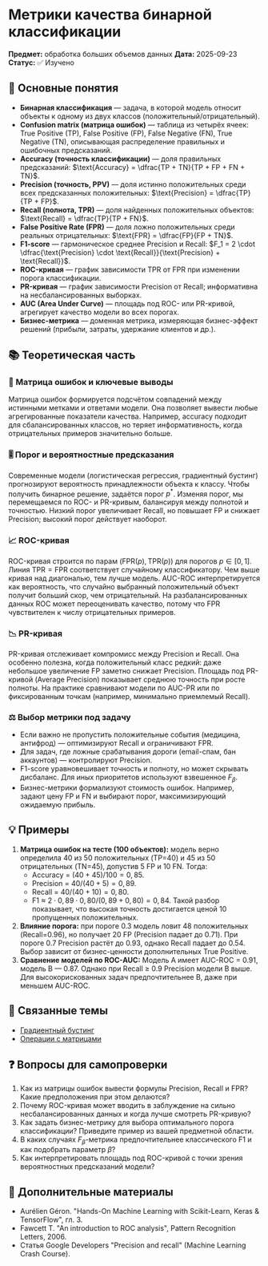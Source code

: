 # Метрики качества бинарной классификации

**Предмет:** обработка больших объемов данных
**Дата:** 2025-09-23
**Статус:** ✅ Изучено

## 🎯 Основные понятия
- **Бинарная классификация** — задача, в которой модель относит объекты к одному из двух классов (положительный/отрицательный).
- **Confusion matrix (матрица ошибок)** — таблица из четырёх ячеек: True Positive (TP), False Positive (FP), False Negative (FN), True Negative (TN), описывающая распределение правильных и ошибочных предсказаний.
- **Accuracy (точность классификации)** — доля правильных предсказаний: $\text{Accuracy} = \dfrac{TP + TN}{TP + FP + FN + TN}$.
- **Precision (точность, PPV)** — доля истинно положительных среди всех предсказанных положительных: $\text{Precision} = \dfrac{TP}{TP + FP}$.
- **Recall (полнота, TPR)** — доля найденных положительных объектов: $\text{Recall} = \dfrac{TP}{TP + FN}$.
- **False Positive Rate (FPR)** — доля ложно положительных среди реальных отрицательных: $\text{FPR} = \dfrac{FP}{FP + TN}$.
- **F1-score** — гармоническое среднее Precision и Recall: $F_1 = 2 \cdot \dfrac{\text{Precision} \cdot \text{Recall}}{\text{Precision} + \text{Recall}}$.
- **ROC-кривая** — график зависимости TPR от FPR при изменении порога классификации.
- **PR-кривая** — график зависимости Precision от Recall; информативна на несбалансированных выборках.
- **AUC (Area Under Curve)** — площадь под ROC- или PR-кривой, агрегирует качество модели во всех порогах.
- **Бизнес-метрика** — доменная метрика, измеряющая бизнес-эффект решений (прибыли, затраты, удержание клиентов и др.).

## 📚 Теоретическая часть
### 🔢 Матрица ошибок и ключевые выводы
Матрица ошибок формируется подсчётом совпадений между истинными метками и ответами модели. Она позволяет вывести любые агрегированные показатели качества. Например, accuracy подходит для сбалансированных классов, но теряет информативность, когда отрицательных примеров значительно больше.

### 🎚️ Порог и вероятностные предсказания
Современные модели (логистическая регрессия, градиентный бустинг) прогнозируют вероятность принадлежности объекта к классу. Чтобы получить бинарное решение, задаётся порог $p^*$. Изменяя порог, мы перемещаемся по ROC- и PR-кривым, балансируя между полнотой и точностью. Низкий порог увеличивает Recall, но повышает FP и снижает Precision; высокий порог действует наоборот.

### 📈 ROC-кривая
ROC-кривая строится по парам $(\text{FPR}(p), \text{TPR}(p))$ для порогов $p \in [0, 1]$. Линия $\text{TPR} = \text{FPR}$ соответствует случайному классификатору. Чем выше кривая над диагональю, тем лучше модель. AUC-ROC интерпретируется как вероятность, что случайно выбранный положительный объект получит больший скор, чем отрицательный. На разбалансированных данных ROC может переоценивать качество, потому что FPR чувствителен к числу отрицательных примеров.

### 📉 PR-кривая
PR-кривая отслеживает компромисс между Precision и Recall. Она особенно полезна, когда положительный класс редкий: даже небольшое увеличение FP заметно снижает Precision. Площадь под PR-кривой (Average Precision) показывает среднюю точность при росте полноты. На практике сравнивают модели по AUC-PR или по фиксированным точкам (например, минимально приемлемый Recall).

### ⚖️ Выбор метрики под задачу
- Если важно не пропустить положительные события (медицина, антифрод) — оптимизируют Recall и ограничивают FPR.
- Для задач, где ложные срабатывания дороги (email-спам, бан аккаунтов) — контролируют Precision.
- F1-score уравновешивает точность и полноту, но может скрывать дисбаланс. Для иных приоритетов используют взвешенное $F_{\beta}$.
- Бизнес-метрики формализуют стоимость ошибок. Например, задают цену FP и FN и выбирают порог, максимизирующий ожидаемую прибыль.

## 💡 Примеры
1. **Матрица ошибок на тесте (100 объектов):** модель верно определила 40 из 50 положительных (TP=40) и 45 из 50 отрицательных (TN=45), допустив 5 FP и 10 FN. Тогда:
   - Accuracy = $(40 + 45)/100 = 0{,}85$.
   - Precision = $40/(40 + 5) = 0{,}89$.
   - Recall = $40/(40 + 10) = 0{,}80$.
   - F1 ≈ $2 \cdot 0{,}89 \cdot 0{,}80 / (0{,}89 + 0{,}80) = 0{,}84$.
   Такой разбор показывает, что высокая точность достигается ценой 10 пропущенных положительных.
2. **Влияние порога:** при пороге 0.3 модель ловит 48 положительных (Recall=0.96), но получает 20 FP (Precision падает до 0.71). При пороге 0.7 Precision растёт до 0.93, однако Recall падает до 0.54. Выбор зависит от бизнес-ценности дополнительных True Positive.
3. **Сравнение моделей по ROC-AUC:** Модель A имеет AUC-ROC = 0.91, модель B — 0.87. Однако при Recall ≥ 0.9 Precision модели B выше. Для высокорискованных задач предпочтительнее B, даже при меньшем AUC-ROC.

## 🔗 Связанные темы
- [Градиентный бустинг](./2025-10-14_градиентный-бустинг.md)
- [Операции с матрицами](../math/2025-09-26_matrices-operations.md)

## ❓ Вопросы для самопроверки
1. Как из матрицы ошибок вывести формулы Precision, Recall и FPR? Какие предположения при этом делаются?
2. Почему ROC-кривая может вводить в заблуждение на сильно несбалансированных данных и когда лучше смотреть PR-кривую?
3. Как задать бизнес-метрику для выбора оптимального порога классификации? Приведите пример из вашей предметной области.
4. В каких случаях $F_{\beta}$-метрика предпочтительнее классического F1 и как подобрать параметр $\beta$?
5. Как интерпретировать площадь под ROC-кривой с точки зрения вероятностных предсказаний модели?

## 📖 Дополнительные материалы
- Aurélien Géron. "Hands-On Machine Learning with Scikit-Learn, Keras & TensorFlow", гл. 3.
- Fawcett T. "An introduction to ROC analysis", Pattern Recognition Letters, 2006.
- Статья Google Developers "Precision and recall" (Machine Learning Crash Course).
